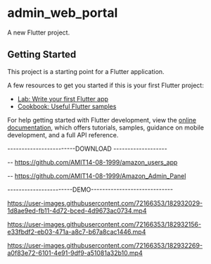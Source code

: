 # admin_web_portal

A new Flutter project.

## Getting Started

This project is a starting point for a Flutter application.

A few resources to get you started if this is your first Flutter project:

- [Lab: Write your first Flutter app](https://docs.flutter.dev/get-started/codelab)
- [Cookbook: Useful Flutter samples](https://docs.flutter.dev/cookbook)

For help getting started with Flutter development, view the
[online documentation](https://docs.flutter.dev/), which offers tutorials,
samples, guidance on mobile development, and a full API reference.


------------------------DOWNLOAD -------------------

-- https://github.com/AMIT14-08-1999/amazon_users_app

-- https://github.com/AMIT14-08-1999/Amazon_Admin_Panel

-----------------------DEMO-----------------------------

 https://user-images.githubusercontent.com/72166353/182932029-1d8ae9ed-fb11-4d72-bced-4d9673ac0734.mp4
 
 https://user-images.githubusercontent.com/72166353/182932156-e33fbdf2-eb03-471a-a8c7-b67a8cac1446.mp4
 
 https://user-images.githubusercontent.com/72166353/182932269-a0f83e72-6101-4e91-9df9-a51081a32b10.mp4

